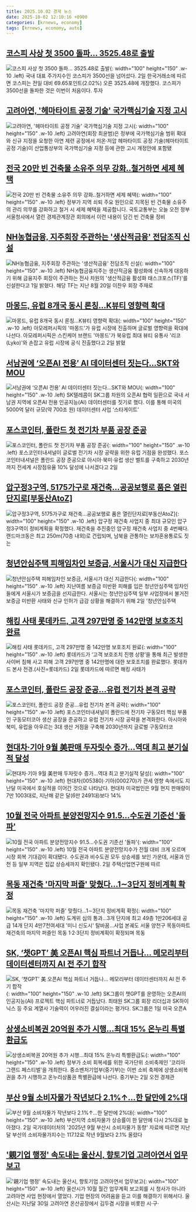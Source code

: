 ```yaml
---
title: 2025.10.02 경제 뉴스
date: 2025-10-02 12:10:16 +0900
categories: [krnews, economy]
tags: [krnews, economy, auto]
---
```

## [코스피 사상 첫 3500 돌파... 3525.48로 출발](https://n.news.naver.com/mnews/article/023/0003932678)

![코스피 사상 첫 3500 돌파... 3525.48로 출발](https://mimgnews.pstatic.net/image/origin/023/2025/10/02/3932678.jpg?type=nf220_150){: width="100" height="150" .w-10 .left}
국내 대표 주가지수인 코스피가 3500선을 넘어섰다. 2일 한국거래소에 따르면 코스피는 전일 대비 69.65포인트(2.02%) 오른 3525.48에 개장했다. 코스피가 3500선을 돌파한 것은 이번이 처음이다. 투자

## [고려아연, '헤마타이트 공정 기술' 국가핵심기술 지정 고시](https://n.news.naver.com/mnews/article/003/0013519176)

![고려아연, '헤마타이트 공정 기술' 국가핵심기술 지정 고시](https://mimgnews.pstatic.net/image/origin/003/2025/10/01/13519176.jpg?type=nf220_150){: width="100" height="150" .w-10 .left}
고려아연(회장 최윤범)은 정부에 국가핵심기술 범위 확대와 신규 지정을 요청한 아연 제련 공정에서 저온·저압 헤마타이트 공정 기술(헤마타이트 공정 기술)이 산업통상부의 국가핵심기술 지정 등에 관한 고시 개정안에 포함됐

## [전국 20만 빈 건축물 소유주 의무 강화‥철거하면 세제 혜택](https://n.news.naver.com/mnews/article/214/0001453129)

![전국 20만 빈 건축물 소유주 의무 강화‥철거하면 세제 혜택](https://mimgnews.pstatic.net/image/origin/214/2025/10/02/1453129.jpg?type=nf220_150){: width="100" height="150" .w-10 .left}
정부가 지역 쇠퇴 주요 원인으로 지목된 빈 건축물 소유주의 관리 의무를 강화하고 철거 시 세제 혜택을 제공합니다. 국토교통부는 오늘 오전 정부서울청사에서 열린 경제관계장관 회의에서 이런 내용이 담긴 빈 건축물 정비

## [NH농협금융, 지주회장 주관하는 '생산적금융' 전담조직 신설](https://n.news.naver.com/mnews/article/243/0000085769)

![NH농협금융, 지주회장 주관하는 '생산적금융' 전담조직 신설](https://mimgnews.pstatic.net/image/origin/243/2025/10/01/85769.jpg?type=nf220_150){: width="100" height="150" .w-10 .left}
NH농협금융지주는 생산적금융 활성화에 신속하게 대응하기 위해 금융지주 회장이 주관하는 전사 차원의 '생산적금융 활성화 태스크포스(TF)'를 신설한다고 1일 밝혔다. 해당 TF는 지난 8월 20일 이찬우 회장 주재로

## [마몽드, 유럽 8개국 동시 론칭…K뷰티 영향력 확대](https://n.news.naver.com/mnews/article/648/0000040480)

![마몽드, 유럽 8개국 동시 론칭…K뷰티 영향력 확대](https://mimgnews.pstatic.net/image/origin/648/2025/10/02/40480.jpg?type=nf220_150){: width="100" height="150" .w-10 .left}
아모레퍼시픽의 '마몽드'가 유럽 시장에 진출하며 글로벌 영향력을 확대에 나선다. 아모레퍼시픽은 스킨케어 브랜드 '마몽드'가 북유럽 최대 뷰티 유통사 '리코(Lyko)'와 손잡고 유럽 시장에 공식 진출했다고 2일 밝혔

## [서남권에 ‘오픈AI 전용’ AI 데이터센터 짓는다…SKT와 MOU](https://n.news.naver.com/mnews/article/011/0004540112)

![서남권에 ‘오픈AI 전용’ AI 데이터센터 짓는다…SKT와 MOU](https://mimgnews.pstatic.net/image/origin/011/2025/10/01/4540112.jpg?type=nf220_150){: width="100" height="150" .w-10 .left}
SK텔레콤이 SK그룹 차원의 오픈AI 협력 일환으로 국내 서남권 지역에 오픈AI 전용 인공지능(AI) 데이터센터를 짓기로 했다. 이를 통해 미국의 5000억 달러 규모(약 700조 원) 데이터센터 사업 ‘스타게이트’

## [포스코인터, 폴란드 첫 전기차 부품 공장 준공](https://n.news.naver.com/mnews/article/417/0001105104)

![포스코인터, 폴란드 첫 전기차 부품 공장 준공](https://mimgnews.pstatic.net/image/origin/417/2025/10/02/1105104.jpg?type=nf220_150){: width="100" height="150" .w-10 .left}
포스코인터내셔널이 글로벌 전기차 시장 공략을 위한 유럽 거점을 완성했다. 포스코인터내셔널은 폴란드 공장 준공으로 아시아·북미·유럽 생산 벨트를 구축하고 2030년까지 전세계 시장점유율 10% 달성에 나서겠다고 2일

## [압구정3구역, 5175가구로 재건축…공공보행로 품은 열린단지로[부동산AtoZ]](https://n.news.naver.com/mnews/article/277/0005661245)

![압구정3구역, 5175가구로 재건축…공공보행로 품은 열린단지로[부동산AtoZ]](https://mimgnews.pstatic.net/image/origin/277/2025/10/02/5661245.jpg?type=nf220_150){: width="100" height="150" .w-10 .left}
압구정 재건축 사업지 중 최대 규모인 압구정3구역이 정비계획을 확정했다. 재건축을 추진중인 압구정 재건축 사업지 중 4번째다. 랜드마크동은 최고 250m(70층 내외)로 건립되며, 남북을 관통하는 보차혼용통로도 짓는

## [청년안심주택 피해임차인 보증금, 서울시가 대신 지급한다](https://n.news.naver.com/mnews/article/003/0013520273)

![청년안심주택 피해임차인 보증금, 서울시가 대신 지급한다](https://mimgnews.pstatic.net/image/origin/003/2025/10/02/13520273.jpg?type=nf220_150){: width="100" height="150" .w-10 .left}
지난여름 보증금 미반환 피해를 입은 청년안심주택 임차인들에게 서울시가 보증금을 선지급한다. 서울시는 청년안심주택 일부 사업장에서 불거진 보증금 미반환 사태와 신규 인허가 급감 상황을 해결하기 위해 2일 '청년안심주택

## [해킹 사태 롯데카드, 고객 297만명 중 142만명 보호조치 완료](https://n.news.naver.com/mnews/article/018/0006131671)

![해킹 사태 롯데카드, 고객 297만명 중 142만명 보호조치 완료](https://mimgnews.pstatic.net/image/origin/018/2025/10/02/6131671.jpg?type=nf220_150){: width="100" height="150" .w-10 .left}
롯데카드가 ‘고객 보호조치 진행 상황’을 통해 최근 발생한 사이버 침해 사고 피해 고객 297만명 중 142만명에 대한 보호조치를 완료했다. 롯데카드 본사 전경.(사진=롯데카드) 2일 롯데카드에 따르면 해킹 사태가

## [포스코인터, 폴란드 공장 준공…유럽 전기차 본격 공략](https://n.news.naver.com/mnews/article/003/0013519996)

![포스코인터, 폴란드 공장 준공…유럽 전기차 본격 공략](https://mimgnews.pstatic.net/image/origin/003/2025/10/02/13519996.jpg?type=nf220_150){: width="100" height="150" .w-10 .left}
포스코인터내셔널이 폴란드에 전기차 구동모터 핵심 부품인 구동모터코아 생산 공장을 준공하고 유럽 전기차 시장 공략을 본격화한다. 아시아와 북미, 유럽을 아우르는 3대 생산 거점을 구축해 2030년까지 글로벌 구동모터코

## [현대차·기아 9월 美판매 두자릿수 증가…역대 최고 분기실적 달성](https://n.news.naver.com/mnews/article/011/0004540288)

![현대차·기아 9월 美판매 두자릿수 증가…역대 최고 분기실적 달성](https://mimgnews.pstatic.net/image/origin/011/2025/10/02/4540288.jpg?type=nf220_150){: width="100" height="150" .w-10 .left}
현대차(005380)·기아(000270)가 관세 영향 속에서도 지난달 미국에서 호실적을 이어간 것으로 나타났다. 현대차 미국법인은 9월 현지 판매량이 7만 1003대로, 지난해 같은 달(6만 2491대)보다 14%

## [10월 전국 아파트 분양전망지수 91.5…수도권 기준선 '돌파'](https://n.news.naver.com/mnews/article/421/0008523136)

![10월 전국 아파트 분양전망지수 91.5…수도권 기준선 '돌파'](https://mimgnews.pstatic.net/image/origin/421/2025/10/02/8523136.jpg?type=nf220_150){: width="100" height="150" .w-10 .left}
10월 전국 아파트 분양전망지수가 전월 대비 크게 오르며 시장 회복 기대감이 확대됐다. 수도권과 비수도권 모두 상승세를 보인 가운데, 서울과 인천 등 일부 지역은 집값 상승세까지 확인됐다. 2일 주택산업연구원에 따르

## [목동 재건축 '마지막 퍼즐' 맞췄다…1∼3단지 정비계획 확정](https://n.news.naver.com/mnews/article/001/0015663228)

![목동 재건축 '마지막 퍼즐' 맞췄다…1∼3단지 정비계획 확정](https://mimgnews.pstatic.net/image/origin/001/2025/10/02/15663228.jpg?type=nf220_150){: width="100" height="150" .w-10 .left}
도계위 심의 통과…3개 단지에 최고 49층 1만206세대 공급 14개 단지 4만7천여세대 '미니 신도시' 탈바꿈…사업 본궤도 서울 양천구 목동아파트 재건축의 마지막 퍼즐인 목동 1·2·3단지 정비계획이 확정되며 목동

## [SK, ‘챗GPT’ 美 오픈AI 핵심 파트너 거듭나… 메모리부터 데이터센터까지 AI 전 주기 합작](https://n.news.naver.com/mnews/article/020/0003665210)

![SK, ‘챗GPT’ 美 오픈AI 핵심 파트너 거듭나… 메모리부터 데이터센터까지 AI 전 주기 합작](https://mimgnews.pstatic.net/image/origin/020/2025/10/01/3665210.jpg?type=nf220_150){: width="100" height="150" .w-10 .left}
SK그룹이 챗GPT를 운영하는 오픈AI의 인공지능(AI) 프로젝트 핵심 파트너로 거듭났다. 최태원 SK그룹 회장 리더십과 SK하이닉스 등 주요 계열사 기술력이 어우러진 결실이라는 평가다. SK그룹은 1일 미국 오픈A

## [상생소비복권 20억원 추가 시행…최대 15% 온누리 특별환급도](https://n.news.naver.com/mnews/article/421/0008522935)

![상생소비복권 20억원 추가 시행…최대 15% 온누리 특별환급도](https://mimgnews.pstatic.net/image/origin/421/2025/10/02/8522935.jpg?type=nf220_150){: width="100" height="150" .w-10 .left}
정부가 소비 회복세를 위한 국가단위 소비축제인 '코리아 그랜드 페스티벌'을 개최한다. 중소벤처기업부(중기부)는 이번 소비 축제에 상생소비복권을 추가 시행하고 온누리상품권 특별환급에 나선다. 중기부는 2일 오전 경제관

## [부산 9월 소비자물가 작년보다 2.1%↑…한 달만에 2%대](https://n.news.naver.com/mnews/article/001/0015663166)

![부산 9월 소비자물가 작년보다 2.1%↑…한 달만에 2%대](https://mimgnews.pstatic.net/image/origin/001/2025/10/02/15663166.jpg?type=nf220_150){: width="100" height="150" .w-10 .left}
부산지역 소비자물가 상승률이 한 달만에 다시 2%대로 높아졌다. 2일 국가데이터처의 '2025년 9월 부산시 소비자물가 동향' 자료에 따르면 지난달 부산의 소비자물가지수는 117.12로 작년 9월보다 2.1% 올랐다

## ['親기업 행정' 속도내는 울산시, 향토기업 고려아연서 업무보고](https://n.news.naver.com/mnews/article/015/0005193041)

!['親기업 행정' 속도내는 울산시, 향토기업 고려아연서 업무보고](https://mimgnews.pstatic.net/image/origin/015/2025/10/01/5193041.jpg?type=nf220_150){: width="100" height="150" .w-10 .left}
울산시가 10월 월간 업무계획 보고회를 시 청사가 아니라 고려아연 사업 현장에서 열었다. 기업 현장의 어려움을 듣고 이를 해결하기 위해서다. 울산시는 지난달 30일 고려아연 온산공장에서 김두겸 시장을 비롯한 시·구·

